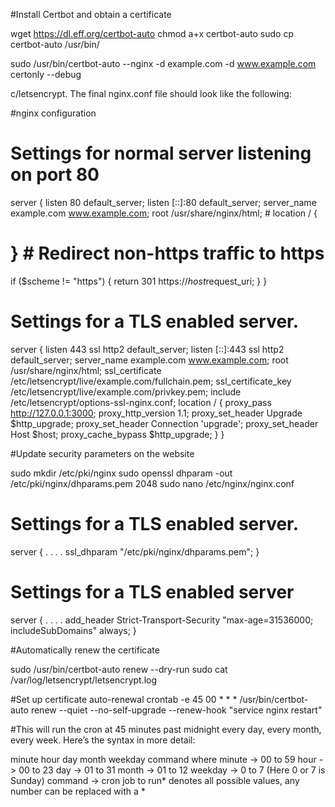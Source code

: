#Install Certbot and obtain a certificate


wget https://dl.eff.org/certbot-auto
chmod a+x certbot-auto
sudo cp certbot-auto /usr/bin/



sudo /usr/bin/certbot-auto --nginx -d example.com -d www.example.com certonly --debug




c/letsencrypt. The final nginx.conf file should look like the following:


#nginx configuration
# Settings for normal server listening on port 80
server {
  listen       80 default_server;
  listen       [::]:80 default_server;
  server_name  example.com www.example.com;
  root         /usr/share/nginx/html;  # location / {
  # }  # Redirect non-https traffic to https
  if ($scheme != "https") {
    return 301 https://$host$request_uri;
  }
}
# Settings for a TLS enabled server.
server {
  listen       443 ssl http2 default_server;
  listen       [::]:443 ssl http2 default_server;
  server_name  example.com www.example.com;
  root         /usr/share/nginx/html;  ssl_certificate /etc/letsencrypt/live/example.com/fullchain.pem;
  ssl_certificate_key /etc/letsencrypt/live/example.com/privkey.pem;
  include /etc/letsencrypt/options-ssl-nginx.conf;  location / {
    proxy_pass http://127.0.0.1:3000;
    proxy_http_version 1.1;
    proxy_set_header Upgrade $http_upgrade;
    proxy_set_header Connection 'upgrade';
    proxy_set_header Host $host;
    proxy_cache_bypass $http_upgrade;
  }
}


#Update security parameters on the website

sudo mkdir /etc/pki/nginx
sudo openssl dhparam -out /etc/pki/nginx/dhparams.pem 2048
sudo nano /etc/nginx/nginx.conf

# Settings for a TLS enabled server.
server {
   .
   .
   .
   .
   ssl_dhparam "/etc/pki/nginx/dhparams.pem";
}

# Settings for a TLS enabled server
server {
   .
   .
   .
   .
   add_header Strict-Transport-Security "max-age=31536000; includeSubDomains" always;
}


#Automatically renew the certificate

sudo /usr/bin/certbot-auto renew --dry-run
sudo cat /var/log/letsencrypt/letsencrypt.log

#Set up certificate auto-renewal
crontab -e
45 00 * * * /usr/bin/certbot-auto renew --quiet --no-self-upgrade --renew-hook "service nginx restart"

#This will run the cron at 45 minutes past midnight every day, every month, every week. Here’s the syntax in more detail:

minute hour day month weekday command
where
minute -> 00 to 59
hour -> 00 to 23
day -> 01 to 31
month -> 01 to 12
weekday -> 0 to 7 (Here 0 or 7 is Sunday)
command -> cron job to run* denotes all possible values, any number can be replaced with a *
